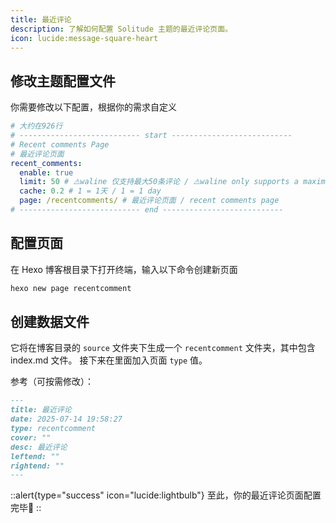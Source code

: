 ```yaml
---
title: 最近评论
description: 了解如何配置 Solitude 主题的最近评论页面。
icon: lucide:message-square-heart
---
```


## 修改主题配置文件
你需要修改以下配置，根据你的需求自定义

```yml [_config.solitude.yml]
# 大约在926行
# --------------------------- start ---------------------------
# Recent comments Page
# 最近评论页面
recent_comments:
  enable: true
  limit: 50 # ⚠️waline 仅支持最大50条评论 / ⚠️waline only supports a maximum of 50 comments
  cache: 0.2 # 1 = 1天 / 1 = 1 day
  page: /recentcomments/ # 最近评论页面 / recent comments page
# --------------------------- end ---------------------------
```

## 配置页面
在 Hexo 博客根目录下打开终端，输入以下命令创建新页面

```bash
hexo new page recentcomment
```

## 创建数据文件
它将在博客目录的 `source` 文件夹下生成一个 `recentcomment` 文件夹，其中包含 index.md 文件。
接下来在里面加入页面 `type` 值。

参考（可按需修改）：
```md [index.md]
---
title: 最近评论
date: 2025-07-14 19:58:27
type: recentcomment
cover: ""
desc: 最近评论
leftend: ""
rightend: ""
---
```

::alert{type="success" icon="lucide:lightbulb"}
  至此，你的最近评论页面配置完毕🎉
::